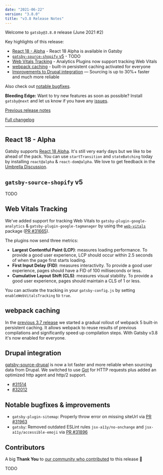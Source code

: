 ```yaml
---
date: "2021-06-22"
version: "3.8.0"
title: "v3.8 Release Notes"
---
```


Welcome to `gatsby@3.8.0` release (June 2021 #2)

Key highlights of this release:

- [React 18 - Alpha](#react-18---alpha) - React 18 Alpha is available in Gatsby
- [`gatsby-source-shopify` v5](#gatsby-source-shopify-v5) - TODO
- [Web Vitals Tracking](#web-vitals-tracking) - Analytics Plugins now support tracking Web Vitals
- [webpack caching](#webpack-caching) - built-in persistent caching activated for everyone
- [Improvements to Drupal integration](#drupal-integration) — Sourcing is up to 30%+ faster and much more reliable

Also check out [notable bugfixes](#notable-bugfixes--improvements).

**Bleeding Edge:** Want to try new features as soon as possible? Install `gatsby@next` and let us know
if you have any [issues](https://github.com/gatsbyjs/gatsby/issues).

[Previous release notes](/docs/reference/release-notes/v3.7)

[Full changelog](https://github.com/gatsbyjs/gatsby/compare/gatsby@3.8.0-next.0...gatsby@3.8.0)

---

## React 18 - Alpha

Gatsby supports [React 18 Alpha](https://reactjs.org/blog/2021/06/08/the-plan-for-react-18.html). It's still very early days but we like to be ahead of the pack. You can use `startTransition` and `stateBatching` today by installing `react@alpha` & `react-dom@alpha`. We love to get feedback in the [Umbrella Discussion](https://github.com/gatsbyjs/gatsby/discussions/31943).

## `gatsby-source-shopify` v5

TODO

## Web Vitals Tracking

We've added support for tracking Web Vitals to `gatsby-plugin-google-analytics` & `gatsby-plugin-google-tagmanager` by using the [`web-vitals`](https://github.com/GoogleChrome/web-vitals) package ([PR #31665](https://github.com/gatsbyjs/gatsby/pull/31665)).

The plugins now send three metrics:

- **Largest Contentful Paint (LCP)**: measures loading performance. To provide a good user experience, LCP should occur within 2.5 seconds of when the page first starts loading.
- **First Input Delay (FID)**: measures interactivity. To provide a good user experience, pages should have a FID of 100 milliseconds or less.
- **Cumulative Layout Shift (CLS)**: measures visual stability. To provide a good user experience, pages should maintain a CLS of 1 or less.

You can activate the tracking in your `gatsby-config.js` by setting `enableWebVitalsTracking` to `true`.

## webpack caching

In the [previous 3.7 release](/docs/reference/release-notes/v3.7) we started a gradual rollout of webpack 5 built-in persistent caching. It allows webpack to reuse results of previous compilations and significantly speed up compilation steps. With Gatsby v3.8 it's now enabled for everyone.

## Drupal integration

[gatsby-source-drupal](https://www.gatsbyjs.com/plugins/gatsby-source-drupal/?=drupal) is now a lot faster and more reliable when sourcing data from Drupal. We switched to use [Got](https://github.com/sindresorhus/got) for HTTP requests plus added an optimized http agent and http/2 support.

- [#31514](https://github.com/gatsbyjs/gatsby/pull/31514)
- [#32012](https://github.com/gatsbyjs/gatsby/pull/32012)

## Notable bugfixes & improvements

- `gatsby-plugin-sitemap`: Properly throw error on missing siteUrl via [PR #31963](https://github.com/gatsbyjs/gatsby/pull/31963)
- `gatsby`: Removed outdated ESLint rules `jsx-a11y/no-onchange` and `jsx-a11y/accessible-emoji` via [PR #31896](https://github.com/gatsbyjs/gatsby/pull/31896)

## Contributors

A big **Thank You** to [our community who contributed](https://github.com/gatsbyjs/gatsby/compare/gatsby@3.8.0-next.0...gatsby@3.8.0) to this release 💜

TODO
